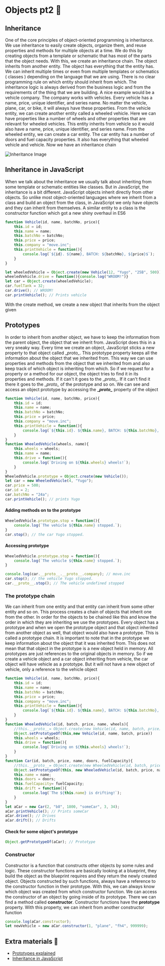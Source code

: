 # Objects pt2 🌰

## Inheritance
One of the core principles of object-oriented programming is inheritance.  We use inheritance to easily create objects, organize them, and reuse properties and methods for multiple objects at a time. We do this by creating objects from a template or schematic that has most of the parts that the object needs. With this, we create an inheritance chain. The object inherits from another entity. The object has everything that the entity has. We can inherit multiple times or even from multiple templates or schematics ( classes ) depending on the language that we are using. There is no clear programming rule on which entity should inherit from which. The inheritance logic is always derived from the business logic and from the requirements of the thing that we are building. A nice example would be a vehicle company. The company works with vehicles. Every vehicle has a name, price, unique identifier, and series name. No matter the vehicle, plane, car, or bike, it will always have these properties. From the vehicle entity, we can create another entity called a wheeled vehicle. Here we can have properties like a number of wheels and other properties that are relevant for wheeled vehicles. This entity inherits from vehicle so it would also have a name, price, unique identifier, and series name. From the wheeled entity, we can create a car entity. The car entity has a number of doors and fuel capacity properties. It also has everything that wheeled vehicle and vehicle. Now we have an inheritance chain

![Inheritance Image](https://raw.githubusercontent.com/sedc-codecademy/skwd9-04-ajs/main/Samples/inheritance.jpg?raw=true)

## Inheritance in JavaScript

When we talk about the inheritance we usually talk about inheriting from some template or schematic entities like classes. But in JavaScript, the inheritance is a bit different. JavaScript objects inherit directly from other objects. So unlike most object-oriented languages where we inherit from a class and build an object from the class, in JavaScript we only have objects and they can inherit from themselves. A similar entity to a class is the constructor function which got a new shiny overhaul in ES6

```javascript
function Vehicle(id, name, batchNo, price){
	this.id = id;
	this.name = name;
	this.batchNo = batchNo;
	this.price = price;
	this.company = "move.inc";
	this.printVehicle = function(){
		console.log(`${id}. ${name}, BATCH: ${batchNo}, ${price}$`);
	}
}

let wheeledVehicle = Object.create(new Vehicle(12, "Yugo", "25B", 500));
wheeledVehicle.drive = function(){console.log("WROOM!")}
let car = Object.create(wheeledVehicle);
car.fuelTank = 32;
car.drive(); // WROOM!
car.printVehicle(); // Prints vehicle
```

With the create method, we create a new object that inherits from the object given 

## Prototypes 

In order to inherit from another object, we have to keep the information from the parent object, the object that we inherit from. JavaScript does this in a very sneaky way. Every time we create an object, JavaScript sticks a new property to that object called \__proto\__. This prototype property keeps all the information about the object that we inherited from. This way we can use properties and methods from the object that we inherited from and also keep track of which object is inheriting from which. So if we request for a property or a method for our object, the object tries to find it in its properties and methods. If it can't it goes to the \__proto\__. If it can't find it there it goes to the \__proto\__ of the prototype and so on. We can see and access an object prototype by accessing the **\__proto\__** property of the object

```javascript
function Vehicle(id, name, batchNo, price){
	this.id = id;
	this.name = name;
	this.batchNo = batchNo;
	this.price = price;
	this.company = "move.inc";
	this.printVehicle = function(){
		console.log(`${this.id}. ${this.name}, BATCH: ${this.batchNo}, ${this.price}$`);
	}
}
function WheeledVehicle(wheels, name){
	this.wheels = wheels;
	this.name = name;
	this.drive = function(){
		console.log(`Driving on ${this.wheels} wheels!`);
	}
}
WheeledVehicle.prototype = Object.create(new Vehicle());
let car = new WheeledVehicle(4, "Yugo");
car.price = 500;
car.id = 2;
car.batchNo = "24a";
car.printVehicle(); // prints Yugo
```

#### Adding methods on to the prototype

```javascript
WheeledVehicle.prototype.stop = function(){
	console.log(`The vehicle ${this.name} stopped.`);
}
car.stop(); // the car Yugo stopped.
```

#### Accessing prototype

```javascript
WheeledVehicle.prototype.stop = function(){
	console.log(`The vehicle ${this.name} stopped.`);
}

console.log(car.__proto__.__proto__.company); // move.inc
car.stop(); // the vehicle Yugo stopped.
car.__proto__.stop(); // The vehicle undefined stopped
```

### The prototype chain

We can inherit from one entity and that entity can inherit from some other entity and so on. This process creates a chain of objects that inherit one from the other. In order for the objects to be chained like this and know the order in which they are inheriting we use the prototypes. Every object has a prototype and when we open the prototype object and that object inherited from another object as well, that object would also have a prototype. This is called a prototype chain. It is important to note that in the prototype we keep information about the object that it was inherited from. This does not mean that that object in the prototype is a new object held in memory. All prototypes are just references to the original objects in memory. So if we create a vehicle object and a car object inheriting from vehicle, the car object will have vehicle as a prototype. But it will not have a new object of vehicle, only a reference to the vehicle object

```javascript
function Vehicle(id, name, batchNo, price){
	this.id = id;
	this.name = name;
	this.batchNo = batchNo;
	this.price = price;
	this.company = "move.inc";
	this.printVehicle = function(){
		console.log(`${this.id}. ${this.name}, BATCH: ${this.batchNo}, ${this.price}$`);
	}
}
function WheeledVehicle(id, batch, price, name, wheels){
	//this.__proto__= Object.create(new Vehicle(id, name, batch, price));
	Object.setPrototypeOf(this,new Vehicle(id, name, batch, price))
	this.wheels = wheels;
	this.drive = function(){
		console.log(`Driving on ${this.wheels} wheels!`);
	}
}
function Car(id, batch, price, name, doors, fuelCapacity){
	//this.__proto__= Object.create(new WheeledVehicle(id, batch, price, name, 4));
	Object.setPrototypeOf(this, new WheeledVehicle(id, batch, price, name, 4))
	this.name = name;
	this.doors = doors;
	this.fuelCapacity= fuelCapacity;
	this.drift = function(){
		console.log(`The ${this.name} is drifting!`);
	}
}
let aCar = new Car(2, "b8", 1800, "someCar", 3, 34);
aCar.printVehicle(); // Prints someCar
aCar.drive(); // Drives
aCar.drift(); // Drifts
```

#### Check for some object's prototype

```javascript
Object.getPrototypeOf(aCar); // Prototype
```

### Constructor

Constructor is a function that constructs other objects by some rules and logic. These constructor functions are basically looking at a blueprint, they build the object as the blueprint requires and they return the newly created object. Objects constructed by such functions, always have a reference to the constructor function in their prototype. With this, we can always know which object was created from which constructor function. We can access the constructor of an object by going inside of its prototype. There we can find a method called **constructor**. Constructor functions have the **prototype** property. With this property, we can inherit from another constructor function

```javascript
console.log(aCar.constructor);
let newVehicle = new aCar.constructor(1, "plane", "fh4", 999999);
```

## Extra materials 📘
* [Prototypes explained](https://www.digitalocean.com/community/tutorials/understanding-prototypes-and-inheritance-in-javascript)
* [Inheritance in JavaScript](https://hackernoon.com/understanding-javascript-prototype-and-inheritance-d55a9a23bde2)
